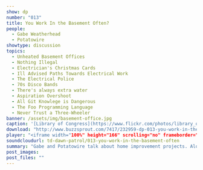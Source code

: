 ```yaml
---
show: dp
number: "013"
title: You Work In the Basement Often?
people:
  - Gabe Weatherhead
  - Potatowire
showtype: discussion
topics: 
  - Unheated Basement Offices
  - Nothing Illegal
  - Electrician's Christmas Cards
  - Ill Advised Paths Towards Electrical Work
  - The Electrical Police
  - 70s Disco Bands
  - There's always extra water
  - Aspiration Overshoot
  - All Git Knowlege is Dangerous
  - The Foo Programming Language
  - Never Trust a Three-Wheeler
banner: /assets/img/basement-office.jpg
caption: '[Library of Congress](https://www.flickr.com/photos/library_of_congress/2179202098)'
download: "http://www.buzzsprout.com/7417/232959-dp-013-you-work-in-the-basement-often.mp3?client_source=buzzsprout_site"
player: "<iframe width="100%" height="166" scrolling="no" frameborder="no" src="https://w.soundcloud.com/player/?url=https%3A//api.soundcloud.com/tracks/183906384%3Fsecret_token%3Ds-WP4lc&amp;color=ff5500&amp;auto_play=false&amp;hide_related=false&amp;show_comments=true&amp;show_user=true&amp;show_reposts=false"></iframe>"
soundcloudurl: td-dawn-patrol/013-you-work-in-the-basement-often
summary: "Gabe and Potatowire talk about home improvement projects. Along the way, they touch on their basement offices, the dangers of electricity, plumbing, working with contractors, virtual assistants, outsourcing your life, oversubscribing to learning sites, and deciding to do something yourself."
post_images:
post_files: ""
---
```

